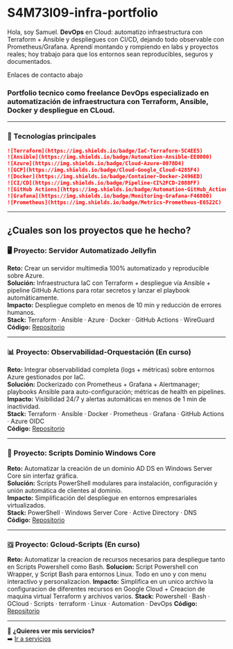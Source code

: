 

# S4M73l09-infra-portfolio

Hola, soy Samuel. **DevOps** en Cloud: automatizo infraestructura con Terraform + Ansible y despliegues con CI/CD, dejando todo observable con Prometheus/Grafana.
Aprendí montando y rompiendo en labs y proyectos reales; hoy trabajo para que los entornos sean reproducibles, seguros y documentados.

<p data-contact> Enlaces de contacto abajo </p>

### Portfolio tecnico como freelance DevOps especializado en automatización de infraestructura con Terraform, Ansible, Docker y despliegue en **CLoud**.
-------------------------------------------------------

### 🧰 Tecnologías principales
```md
![Terraform](https://img.shields.io/badge/IaC-Terraform-5C4EE5)
![Ansible](https://img.shields.io/badge/Automation-Ansible-EE0000)
![Azure](https://img.shields.io/badge/Cloud-Azure-0078D4)
![GCP](https://img.shields.io/badge/Cloud-Google_Cloud-4285F4)
![Docker](https://img.shields.io/badge/Container-Docker-2496ED)
![CI/CD](https://img.shields.io/badge/Pipeline-CI%2FCD-2088FF)
![GitHub Actions](https://img.shields.io/badge/Automation-GitHub_Actions-2088FF)
![Grafana](https://img.shields.io/badge/Monitoring-Grafana-F46800)
![Prometheus](https://img.shields.io/badge/Metrics-Prometheus-E6522C)
```
---

## ¿Cuales son los proyectos que he hecho?

### 🖥️ Proyecto: Servidor Automatizado Jellyfin

**Reto:** Crear un servidor multimedia 100% automatizado y reproducible sobre Azure.  
**Solución:** Infraestructura IaC con Terraform + despliegue vía Ansible + pipeline GitHub Actions para rotar secretos y lanzar el playbook automáticamente.  
**Impacto:** Despliegue completo en menos de 10 min y reducción de errores humanos.  
**Stack:** Terraform · Ansible · Azure · Docker · GitHub Actions · WireGuard  
**Código:** [Repositorio](https://github.com/S4M73l09/ProyectoServer)

---

### 📊 Proyecto: Observabilidad-Orquestación (En curso)

**Reto:** Integrar observabilidad completa (logs + métricas) sobre entornos Azure gestionados por IaC.  
**Solución:** Dockerizado con Prometheus + Grafana + Alertmanager; playbooks Ansible para auto-configuración; métricas de health en pipelines.  
**Impacto:** Visibilidad 24/7 y alertas automáticas en menos de 1 min de inactividad.  
**Stack:** Terraform · Ansible · Docker · Prometheus · Grafana · GitHub Actions · Azure OIDC  
**Código:** [Repositorio](https://github.com/S4M73l09/Obversabilidad-Obversility)

---

### 🧱 Proyecto: Scripts Dominio Windows Core

**Reto:** Automatizar la creación de un dominio AD DS en Windows Server Core sin interfaz gráfica.  
**Solución:** Scripts PowerShell modulares para instalación, configuración y unión automática de clientes al dominio.  
**Impacto:** Simplificación del despliegue en entornos empresariales virtualizados.  
**Stack:** PowerShell · Windows Server Core · Active Directory · DNS  
**Código:** [Repositorio](https://github.com/S4M73l09/scripts-guia-windows)

---

### 🇬 Proyecto: Gcloud-Scripts (En curso)

**Reto:** Automatizar la creacion de recursos necesarios para despliegue tanto en Scripts Powershell como Bash.
**Solucion:** Script Powershell con Wrapper, y Script Bash para entornos Linux. Todo en uno y con menu interactivo y personalizacion.
**Impacto:** Simplifica en un unico archivo la configuracion de diferentes recursos en Google Cloud + Creacion de maquina virtual Terraform y archivos varios.
**Stack:** Powershell · Bash · GCloud · Scripts · terraform · Linux · Automation · DevOps
**Código:** [Repositorio](https://github.com/S4M73l09/Gcloud-Script)

---
💼 **¿Quieres ver mis servicios?**  
➡️ [Ir a servicios](?section=services)
